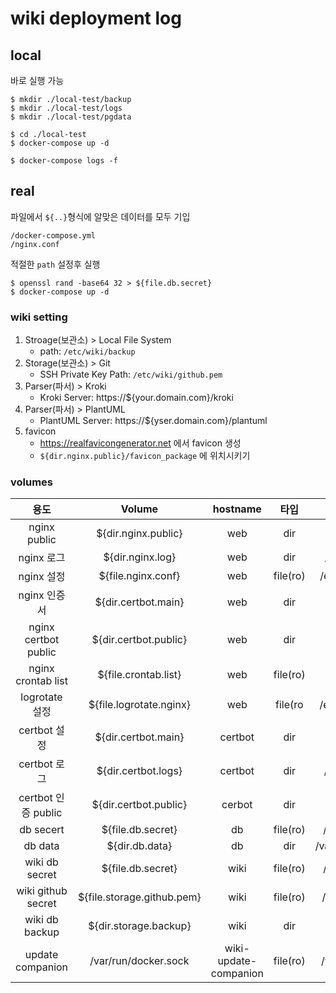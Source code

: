 # wiki deployment log

## local
바로 실행 가능
```
$ mkdir ./local-test/backup
$ mkdir ./local-test/logs
$ mkdir ./local-test/pgdata

$ cd ./local-test
$ docker-compose up -d

$ docker-compose logs -f
```

## real
파일에서 `${..}`형식에 알맞은 데이터를 모두 기입
```
/docker-compose.yml
/nginx.conf
```
적절한 `path` 설정후 실행
```
$ openssl rand -base64 32 > ${file.db.secret}
$ docker-compose up -d
```

### wiki setting
1. Stroage(보관소) > Local File System
    * path: `/etc/wiki/backup`
1. Storage(보관소) > Git
    * SSH Private Key Path: `/etc/wiki/github.pem`
1. Parser(파서) > Kroki
    * Kroki Server: https://${your.domain.com}/kroki
1. Parser(파서) > PlantUML
    * PlantUML Server: https://${yser.domain.com}/plantuml
1. favicon
    * https://realfavicongenerator.net 에서 favicon 생성
    * `${dir.nginx.public}/favicon_package` 에 위치시키기

### volumes
| 용도 | Volume | hostname | 타입 | 바인딩 |
|:---:|:---:|:---:|:---:|:---:|
| nginx public | ${dir.nginx.public} | web | dir | /var/www/public |
| nginx 로그 | ${dir.nginx.log} | web | dir | /usr/local/nginx/log |
| nginx 설정 | ${file.nginx.conf} | web | file(ro) | /etc/nginx/nginx.conf |
| nginx 인증서 | ${dir.certbot.main} | web | dir | /etc/nginx/ssl |
| nginx certbot public | ${dir.certbot.public} | web | dir | /var/www/certbot | 
| nginx crontab list | ${file.crontab.list} | web | file(ro) | /etc/cron.d/root:ro |
| logrotate 설정 | ${file.logrotate.nginx} | web | file(ro | /etc/logrotate.d/nginx |
| certbot 설정 | ${dir.certbot.main} | certbot | dir | /etc/letsencrypt |
| certbot 로그 | ${dir.certbot.logs} | certbot | dir | /var/log/letsencrypt |
| certbot 인증 public | ${dir.certbot.public} | cerbot | dir | /var/www/certbot |
| db secert | ${file.db.secret} | db | file(ro) | /etc/wiki/.db-secret |
| db data | ${dir.db.data} | db | dir | /var/lib/postgresql/data |
| wiki db secret | ${file.db.secret} | wiki | file(ro) | /etc/wiki/.db-secret |
| wiki github secret | ${file.storage.github.pem} | wiki | file(ro) | /etc/wiki/github.pem |
| wiki db backup | ${dir.storage.backup} | wiki | dir | /etc/wiki/backup |
| update companion | /var/run/docker.sock | wiki-update-companion | file(ro) | /var/run/docker.sock |
